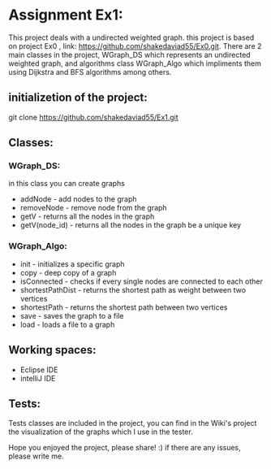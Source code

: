 # Assignment Ex1:

 This project deals with a undirected weighted graph.
 this project is based on project Ex0 , link: https://github.com/shakedaviad55/Ex0.git.
 There are 2 main classes in the project, WGraph_DS which represents an undirected weighted graph,
 and algorithms class WGraph_Algo which impliments them using Dijkstra and BFS algorithms among others.
 
 ## initializetion of the project:
  git clone https://github.com/shakedaviad55/Ex1.git
  
## Classes:

### WGraph_DS:
 in this class you can create graphs
- addNode - add nodes to the graph
- removeNode - remove node from the graph
- getV - returns all the nodes in the graph
- getV(node_id) - returns all the nodes in the graph be a unique key


### WGraph_Algo:
- init - initializes a specific graph
- copy - deep copy of a graph
- isConnected - checks if every single nodes are connected to each other
- shortestPathDist - returns the shortest path as weight between two vertices
- shortestPath - returns the shortest path between two vertices
- save - saves the graph to a file
- load - loads a file to a graph


  
## Working spaces:
- Eclipse IDE
- intelliJ IDE

## Tests:
Tests classes are included in the project, you can find in the Wiki's project
the visualization of the graphs which I use in the tester.


Hope you enjoyed the project, please share! :)
if there are any issues, please write me. 
